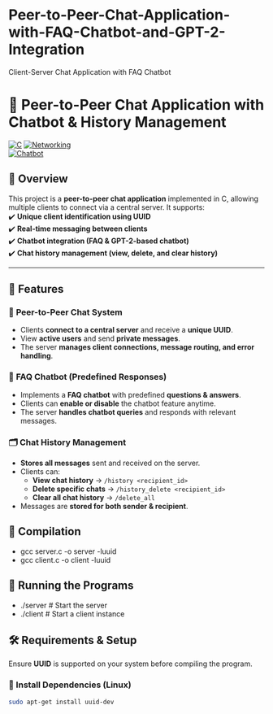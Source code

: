 # Peer-to-Peer-Chat-Application-with-FAQ-Chatbot-and-GPT-2-Integration
Client-Server Chat Application with FAQ Chatbot

# 📡 Peer-to-Peer Chat Application with Chatbot & History Management  

[![C](https://img.shields.io/badge/Language-C-blue.svg)](https://en.wikipedia.org/wiki/C_(programming_language))  
[![Networking](https://img.shields.io/badge/Networking-TCP/IP-green.svg)](https://en.wikipedia.org/wiki/Transmission_Control_Protocol)  
[![Chatbot](https://img.shields.io/badge/Chatbot-GPT--2-orange.svg)](https://huggingface.co/gpt2)  

## 📌 Overview  
This project is a **peer-to-peer chat application** implemented in C, allowing multiple clients to connect via a central server. It supports:  
✔️ **Unique client identification using UUID**  
✔️ **Real-time messaging between clients**  
✔️ **Chatbot integration (FAQ & GPT-2-based chatbot)**  
✔️ **Chat history management (view, delete, and clear history)**  

---

## 📌 Features  

### 🚀 **Peer-to-Peer Chat System**  
- Clients **connect to a central server** and receive a **unique UUID**.  
- View **active users** and send **private messages**.  
- The server **manages client connections, message routing, and error handling**.  

### 🤖 **FAQ Chatbot (Predefined Responses)**  
- Implements a **FAQ chatbot** with predefined **questions & answers**.  
- Clients can **enable or disable** the chatbot feature anytime.  
- The server **handles chatbot queries** and responds with relevant messages.  

### 🗂 **Chat History Management**  
- **Stores all messages** sent and received on the server.  
- Clients can:  
  - **View chat history** → `/history <recipient_id>`  
  - **Delete specific chats** → `/history_delete <recipient_id>`  
  - **Clear all chat history** → `/delete_all`  
- Messages are **stored for both sender & recipient**.

## 📌 Compilation
- gcc server.c -o server -luuid
- gcc client.c -o client -luuid

 ## 📌  Running the Programs
- ./server    # Start the server  
- ./client    # Start a client instance  





## 🛠 Requirements & Setup  

Ensure **UUID** is supported on your system before compiling the program.  

### 🔹 Install Dependencies (Linux)  
```bash
sudo apt-get install uuid-dev
